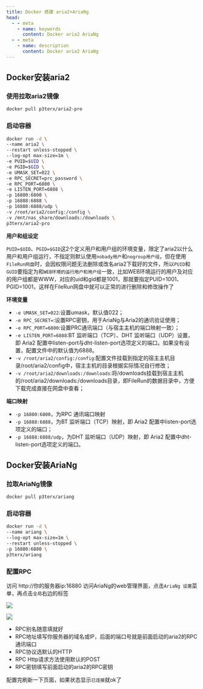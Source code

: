 ```yaml
---
title: Docker 搭建 aria2+AriaNg
head:
  - - meta
    - name: keywords
      content: Docker aria2 AriaNg
  - - meta
    - name: description
      content: Docker aria2 AriaNg
---
```


## Docker安装aria2

### 使用拉取aria2镜像

```sh
docker pull p3terx/aria2-pro
```

### 启动容器

```sh
docker run -d \
--name aria2 \
--restart unless-stopped \
--log-opt max-size=1m \
-e PUID=$UID \
-e PGID=$GID \
-e UMASK_SET=022 \
-e RPC_SECRET=prc_password \
-e RPC_PORT=6800 \
-e LISTEN_PORT=6888 \
-p 16800:6800 \
-p 16888:6888 \
-p 16888:6888/udp \
-v /root/aria2/config:/config \
-v /mnt/nas_share/downloads:/downloads \
p3terx/aria2-pro
```

**用户和组设定**

`PUID=$UID`、`PGID=$GID`这2个定义用户和用户组的环境变量，限定了aria2以什么用户和用户组运行，不指定则默认使用`nobady用户`和`nogroup用户组`，但在使用`FileRun网盘`时，会因权限问题无法删除或改名aria2下载好的文件，所以`PUID`和`GUID`要指定为和`WEB环境的运行用户和用户组`一致，比如WEB环境运行的用户及对应的用户组都是WWW，对应的uid和gid都是1001，那就要指定PUID=1001、PGID=1001，这样在FileRun网盘中就可以正常的进行删除和修改操作了

**环境变量**

- `-e UMASK_SET=022`:设置umask，默认值022；
- `-e RPC_SECRET=`:设置RPC密钥，用于AriaNg与Aria2的通讯验证使用；
- `-e RPC_PORT=6800`:设置PRC通讯端口（与宿主主机的端口映射一致）；
- `-e LISTEN_PORT=6888`:BT 监听端口（TCP）、DHT 监听端口（UDP）设置，即 Aria2 配置中listen-port与dht-listen-port选项定义的端口。如果没有设置，配置文件中的默认值为6888。
- `-v /root/aria2/config:/config`:配置文件挂载到指定的宿主主机目录/root/aria2/config中，宿主主机的目录根据实际情况自行修改；
- `-v /root/aria2/downloads:/downloads`:将/downloads挂载到宿主主机的/root/aria2/downloads:/downloads目录，即FileRun的数据目录中，方便下载完成直接在网盘中查看；

**端口映射**

- `-p 16800:6800`，为RPC 通讯端口映射
- `-p 16888:6888`，为BT 监听端口（TCP）映射，即 Aria2 配置中listen-port选项定义的端口；
- `-p 16888:6888/udp`，为DHT 监听端口（UDP）映射，即 Aria2 配置中dht-listen-port选项定义的端口。

## Docker安装AriaNg

### 拉取AriaNg镜像

```sh
docker pull p3terx/ariang
```

### 启动容器

```sh
docker run -d \
--name ariang \
--log-opt max-size=1m \
--restart unless-stopped \
-p 16880:6880 \
p3terx/ariang
```

### 配置RPC

访问 http://你的服务器ip:16880 访问AriaNg的web管理界面，点击`AriaNg 设置`菜单，再点击`全局`右边的标签

![](https://m.theovan.cn/docs/202404290014327.png)

![](https://m.theovan.cn/docs/202404290015325.png)

- RPC别名随意填就好
- RPC地址填写你服务器的域名或IP，后面的端口号就是前面启动的aria2的RPC通讯端口
- RPC协议选默认的HTTP
- RPC Http请求方法使用默认的POST
- RPC密钥填写前面启动的aria2的RPC密钥

配置完刷新一下页面，如果状态显示`已连接`就ok了
